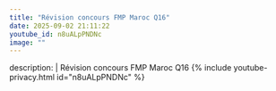 ```yaml
---
title: "Révision concours FMP Maroc Q16"
date: 2025-09-02 21:11:22 
youtube_id: n8uALpPNDNc
image: ""
---
```

description: |
  Révision concours FMP Maroc Q16
{% include youtube-privacy.html id="n8uALpPNDNc" %}
